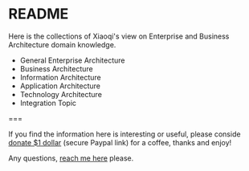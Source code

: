 # README

Here is the collections of Xiaoqi's view on Enterprise and Business Architecture domain knowledge.

- General Enterprise Architecture
- Business Architecture
- Information Architecture
- Application Architecture
- Technology Architecture
- Integration Topic

===

If you find the information here is interesting or useful, please conside [donate $1 dollar](https://paypal.me/zhaoxiaoqi/1) (secure Paypal link) for a coffee, thanks and enjoy!

Any questions, [reach me here](mailto:xiaoqizhao@outlook.com) please.